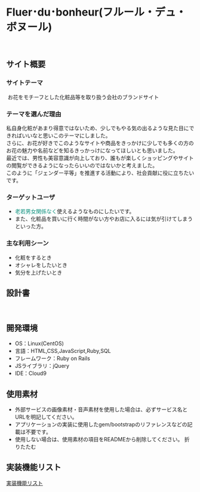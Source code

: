 # Fluer･du･bonheur(フルール・デュ・ボヌール)
​
## サイト概要
### サイトテーマ
​ お花をモチーフとした化粧品等を取り扱う会社のブランドサイト
### テーマを選んだ理由
 私自身化粧があまり得意ではないため、少しでもやる気の出るような見た目にできればいいなと思いこのテーマにしました。</br>
 さらに、お花が好きでこのようなサイトや商品をきっかけに少しでも多くの方のお花の魅力や名前などを知るきっかっけになってほしいとも思いました。</br>
 最近では、男性も美容意識が向上しており、誰もが楽しくショッピングやサイトの閲覧ができるようになったらいいのではないかと考えました。</br>
 このように「ジェンダー平等」を推進する活動により、社会貢献に役に立ちたいです。
### ターゲットユーザ
* <font color="0c907d">老若男女関係なく</font>使えるようなものにしたいです。
* また、化粧品を買いに行く時間がない方やお店に入るには気が引けてしまうといった方。
### 主な利用シーン
* 化粧をするとき
* オシャレをしたいとき
* 気分を上げたいとき
## 設計書
​
## 開発環境
- OS：Linux(CentOS)
- 言語：HTML,CSS,JavaScript,Ruby,SQL
- フレームワーク：Ruby on Rails
- JSライブラリ：jQuery
- IDE：Cloud9
​
## 使用素材
- 外部サービスの画像素材・音声素材を使用した場合は、必ずサービス名とURLを明記してください。
- アプリケーションの実装に使用したgem/bootstrapのリファレンスなどの記載は不要です。
- 使用しない場合は、使用素材の項目をREADMEから削除してください。
折りたたむ

## 実装機能リスト
[実装機能リスト](https://docs.google.com/spreadsheets/d/1ixbunnamu9RIP0kuwsbsDyIti1Ks4xZuxoGyMQ-0HhI/edit?usp=sharing)